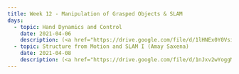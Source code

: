 ```yaml
---
title: Week 12 - Manipulation of Grasped Objects & SLAM
days:
  - topic: Hand Dynamics and Control
    date: 2021-04-06
    description: (<a href="https://drive.google.com/file/d/1lHNEx0Y0Vsirb7lnQAcTTMp2EY9GT1UZ/view?usp=sharing">Slides</a>) (<a href="https://youtu.be/df_BJGptDz8">Video</a>) (Scribe Notes)
  - topic: Structure from Motion and SLAM I (Amay Saxena)
    date: 2021-04-08
    description: (<a href="https://drive.google.com/file/d/1nJxv2wYoggMIGHOCJJvsRx54oUBXlcSQ/view?usp=sharing">Slides</a>) (<a href="https://youtu.be/lUfdl2VLmD0">Video</a>) ([Scribe Notes](../assets/scribe/scribe_lec22.pdf))
---
```

   